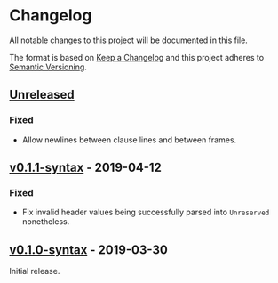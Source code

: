 # Changelog
All notable changes to this project will be documented in this file.

The format is based on [Keep a Changelog](http://keepachangelog.com/en/1.0.0/)
and this project adheres to [Semantic Versioning](http://semver.org/spec/v2.0.0.html).


## [Unreleased]

[Unreleased]: https://github.com/althonos/fastobo/compare/syntax/v0.1.1-syntax...HEAD

### Fixed
- Allow newlines between clause lines and between frames.

## [v0.1.1-syntax] - 2019-04-12

### Fixed
- Fix invalid header values being successfully parsed into `Unreserved` nonetheless.

[v0.1.1-syntax]: https://github.com/althonos/fastobo/compare/syntax/v0.1.0-syntax...v0.1.1-syntax


## [v0.1.0-syntax] - 2019-03-30

Initial release.

[v0.1.0-syntax]: https://github.com/althonos/fastobo/compare/40aa9b0...v0.1.0-syntax
